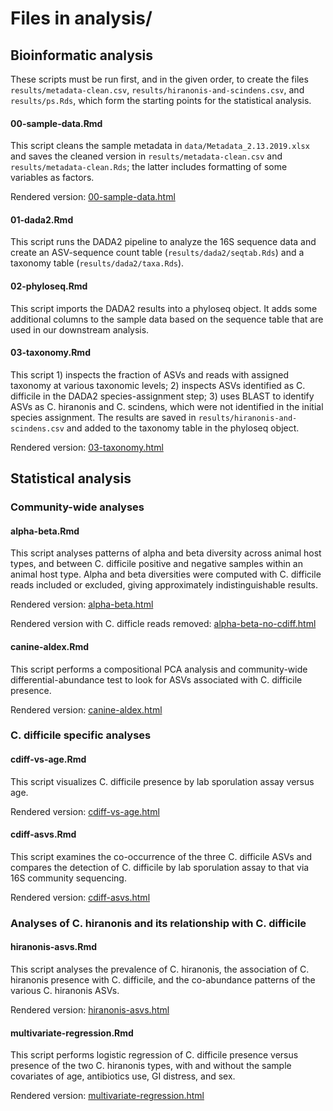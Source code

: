 # Files in analysis/

## Bioinformatic analysis

These scripts must be run first, and in the given order, to create the files
`results/metadata-clean.csv`, `results/hiranonis-and-scindens.csv`, and
`results/ps.Rds`, which form the starting points for the statistical analysis.

#### 00-sample-data.Rmd

This script cleans the sample metadata in `data/Metadata_2.13.2019.xlsx` and
saves the cleaned version in `results/metadata-clean.csv` and
`results/metadata-clean.Rds`; the latter includes formatting of some variables
as factors.

Rendered version:
[00-sample-data.html](https://rthanis.github.io/animal-cdiff/analysis/00-sample-data.html)

#### 01-dada2.Rmd

This script runs the DADA2 pipeline to analyze the 16S sequence data and create
an ASV-sequence count table (`results/dada2/seqtab.Rds`) and a taxonomy table
(`results/dada2/taxa.Rds`).

#### 02-phyloseq.Rmd

This script imports the DADA2 results into a phyloseq object. It adds some
additional columns to the sample data based on the sequence table that are used
in our downstream analysis.

#### 03-taxonomy.Rmd

This script 1) inspects the fraction of ASVs and reads with assigned taxonomy
at various taxonomic levels; 2) inspects ASVs identified as C. difficile in the
DADA2 species-assignment step; 3) uses BLAST to identify ASVs as C. hiranonis
and C. scindens, which were not identified in the initial species assignment.
The results are saved in `results/hiranonis-and-scindens.csv` and added to the
taxonomy table in the phyloseq object.

Rendered version:
[03-taxonomy.html](https://rthanis.github.io/animal-cdiff/analysis/03-taxonomy.html)

## Statistical analysis

### Community-wide analyses

#### alpha-beta.Rmd

This script analyses patterns of alpha and beta diversity across animal host
types, and between C. difficile positive and negative samples within an animal
host type. Alpha and beta diversities were computed with C. difficile reads
included or excluded, giving approximately indistinguishable results.

Rendered version:
[alpha-beta.html](https://rthanis.github.io/animal-cdiff/analysis/alpha-beta.html)

Rendered version with C. difficle reads removed:
[alpha-beta-no-cdiff.html](https://rthanis.github.io/animal-cdiff/analysis/alpha-beta-no-cdiff.html)

#### canine-aldex.Rmd

This script performs a compositional PCA analysis and community-wide
differential-abundance test to look for ASVs associated with C. difficile
presence.

Rendered version:
[canine-aldex.html](https://rthanis.github.io/animal-cdiff/analysis/canine-aldex.html)

### C. difficile specific analyses

#### cdiff-vs-age.Rmd

This script visualizes C. difficile presence by lab sporulation assay versus
age.

Rendered version:
[cdiff-vs-age.html](https://rthanis.github.io/animal-cdiff/analysis/cdiff-vs-age.html)

#### cdiff-asvs.Rmd

This script examines the co-occurrence of the three C. difficile ASVs and
compares the detection of C. difficile by lab sporulation assay to that via 16S
community sequencing.

Rendered version:
[cdiff-asvs.html](https://rthanis.github.io/animal-cdiff/analysis/cdiff-asvs.html)

### Analyses of C. hiranonis and its relationship with C. difficile 

#### hiranonis-asvs.Rmd

This script analyses the prevalence of C. hiranonis, the association of C.
hiranonis presence with C. difficile, and the co-abundance patterns of the
various C. hiranonis ASVs.

Rendered version: 
[hiranonis-asvs.html](https://rthanis.github.io/animal-cdiff/analysis/hiranonis-asvs.html)

#### multivariate-regression.Rmd

This script performs logistic regression of C. difficile presence versus
presence of the two C. hiranonis types, with and without the sample covariates
of age, antibiotics use, GI distress, and sex.

Rendered version:
[multivariate-regression.html](https://rthanis.github.io/animal-cdiff/analysis/multivariate-regression.html)
